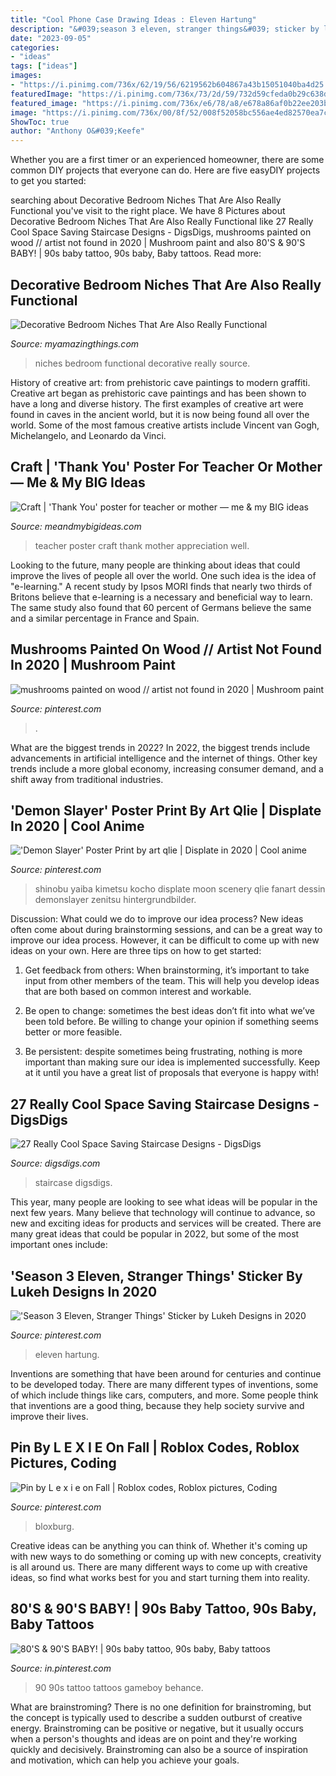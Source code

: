 ```yaml
---
title: "Cool Phone Case Drawing Ideas : Eleven Hartung"
description: "&#039;season 3 eleven, stranger things&#039; sticker by lukeh designs in 2020"
date: "2023-09-05"
categories:
- "ideas"
tags: ["ideas"]
images:
- "https://i.pinimg.com/736x/62/19/56/6219562b604867a43b15051040ba4d25.jpg"
featuredImage: "https://i.pinimg.com/736x/73/2d/59/732d59cfeda0b29c638d706e67150c0d.jpg"
featured_image: "https://i.pinimg.com/736x/e6/78/a8/e678a86af0b22ee203b827328be80da7--bio-gameboy.jpg"
image: "https://i.pinimg.com/736x/00/8f/52/008f52058bc556ae4ed82570ea7cfc7a.jpg"
ShowToc: true
author: "Anthony O&#039;Keefe"
---
```



Whether you are a first timer or an experienced homeowner, there are some common DIY projects that everyone can do. Here are five easyDIY projects to get you started:

	

		
searching about Decorative Bedroom Niches That Are Also Really Functional you've visit to the right place. We have 8 Pictures about Decorative Bedroom Niches That Are Also Really Functional like 27 Really Cool Space Saving Staircase Designs - DigsDigs, mushrooms painted on wood // artist not found in 2020 | Mushroom paint and also 80&#039;S &amp; 90&#039;S BABY! | 90s baby tattoo, 90s baby, Baby tattoos. Read more:
		
    
## Decorative Bedroom Niches That Are Also Really Functional

<img loading=lazy src="http://myamazingthings.com/wp-content/uploads/2017/02/unique-wood-floating-king-size-bed-with-wall-to-ceiling-panel-1024x644.jpg" onerror="this.onerror=null;this.src='https://tse2.mm.bing.net/th?id=OIP.Lq1yjnnskhnbCoCWk65SaQHaEq&amp;pid=15.1';" alt="Decorative Bedroom Niches That Are Also Really Functional">

_Source: myamazingthings.com_

>niches bedroom functional decorative really source. 

	

History of creative art: from prehistoric cave paintings to modern graffiti.
Creative art began as prehistoric cave paintings and has been shown to have a long and diverse history. The first examples of creative art were found in caves in the ancient world, but it is now being found all over the world. Some of the most famous creative artists include Vincent van Gogh, Michelangelo, and Leonardo da Vinci.

    
## Craft | &#039;Thank You&#039; Poster For Teacher Or Mother — Me &amp; My BIG Ideas

<img loading=lazy src="http://static1.squarespace.com/static/5148aa1de4b016fef442df9a/t/553fb4aee4b0a98ee12735d1/1430238406518/&#039;Thank+You&#039;+poster+(using+jumbo+mambiSTICKS+alphabet+stickers)+made+by+mambi+Design+Team+member+April+Orr+for+her+son&#039;s+teacher%2C+but+could+very+well+be+inspiration+for+a+similar+poster+craft+for+Mother&#039;s+Day+|+me+%26+my+BIG+ideas?format=1000w" onerror="this.onerror=null;this.src='https://tse2.mm.bing.net/th?id=OIP.nqkoMArA1CUXTCRO7xh-eQHaLH&amp;pid=15.1';" alt="Craft | &#039;Thank You&#039; poster for teacher or mother — me &amp; my BIG ideas">

_Source: meandmybigideas.com_

>teacher poster craft thank mother appreciation well. 

	

Looking to the future, many people are thinking about ideas that could improve the lives of people all over the world. One such idea is the idea of "e-learning." A recent study by Ipsos MORI finds that nearly two thirds of Britons believe that e-learning is a necessary and beneficial way to learn. The same study also found that 60 percent of Germans believe the same and a similar percentage in France and Spain. 

    
## Mushrooms Painted On Wood // Artist Not Found In 2020 | Mushroom Paint

<img loading=lazy src="https://i.pinimg.com/736x/62/19/56/6219562b604867a43b15051040ba4d25.jpg" onerror="this.onerror=null;this.src='https://tse3.mm.bing.net/th?id=OIP.7yUW3RhvPAbXl2TbSFYs6wHaKN&amp;pid=15.1';" alt="mushrooms painted on wood // artist not found in 2020 | Mushroom paint">

_Source: pinterest.com_

>. 

	

What are the biggest trends in 2022?
In 2022, the biggest trends include advancements in artificial intelligence and the internet of things. Other key trends include a more global economy, increasing consumer demand, and a shift away from traditional industries.

    
## &#039;Demon Slayer&#039; Poster Print By Art Qlie | Displate In 2020 | Cool Anime

<img loading=lazy src="https://i.pinimg.com/736x/73/2d/59/732d59cfeda0b29c638d706e67150c0d.jpg" onerror="this.onerror=null;this.src='https://tse1.mm.bing.net/th?id=OIP.MDHbVHCvX14wEykvRWK0_wHaKX&amp;pid=15.1';" alt="&#039;Demon Slayer&#039; Poster Print by art qlie | Displate in 2020 | Cool anime">

_Source: pinterest.com_

>shinobu yaiba kimetsu kocho displate moon scenery qlie fanart dessin demonslayer zenitsu hintergrundbilder. 

	

Discussion: What could we do to improve our idea process?
New ideas often come about during brainstorming sessions, and can be a great way to improve our idea process. However, it can be difficult to come up with new ideas on your own. Here are three tips on how to get started:
1. Get feedback from others: When brainstorming, it’s important to take input from other members of the team. This will help you develop ideas that are both based on common interest and workable.

2. Be open to change: sometimes the best ideas don’t fit into what we’ve been told before. Be willing to change your opinion if something seems better or more feasible.

3. Be persistent: despite sometimes being frustrating, nothing is more important than making sure our idea is implemented successfully. Keep at it until you have a great list of proposals that everyone is happy with!

    
## 27 Really Cool Space Saving Staircase Designs - DigsDigs

<img loading=lazy src="https://www.digsdigs.com/photos/2010/07/10-the-most-cool-space-saving-staircase-designs-12.jpg" onerror="this.onerror=null;this.src='https://tse4.mm.bing.net/th?id=OIP.-OOZOa3gfoACf4IRxqUESQHaLh&amp;pid=15.1';" alt="27 Really Cool Space Saving Staircase Designs - DigsDigs">

_Source: digsdigs.com_

>staircase digsdigs. 

	

This year, many people are looking to see what ideas will be popular in the next few years. Many believe that technology will continue to advance, so new and exciting ideas for products and services will be created. There are many great ideas that could be popular in 2022, but some of the most important ones include: 

    
## &#039;Season 3 Eleven, Stranger Things&#039; Sticker By Lukeh Designs In 2020

<img loading=lazy src="https://i.pinimg.com/736x/00/8f/52/008f52058bc556ae4ed82570ea7cfc7a.jpg" onerror="this.onerror=null;this.src='https://tse4.mm.bing.net/th?id=OIP.-3qtUq5EfzPdgfSzZABejgHaJ3&amp;pid=15.1';" alt="&#039;Season 3 Eleven, Stranger Things&#039; Sticker by Lukeh Designs in 2020">

_Source: pinterest.com_

>eleven hartung. 

	

Inventions are something that have been around for centuries and continue to be developed today. There are many different types of inventions, some of which include things like cars, computers, and more. Some people think that inventions are a good thing, because they help society survive and improve their lives.

    
## Pin By L E X I E On Fall | Roblox Codes, Roblox Pictures, Coding

<img loading=lazy src="https://i.pinimg.com/736x/23/5b/20/235b2088f1559faea958127337ef2d29.jpg" onerror="this.onerror=null;this.src='https://tse3.mm.bing.net/th?id=OIP.DnhzYsi5ts4Tdb5hYBkclgHaQA&amp;pid=15.1';" alt="Pin by L e x i e on Fall | Roblox codes, Roblox pictures, Coding">

_Source: pinterest.com_

>bloxburg. 

	

Creative ideas can be anything you can think of. Whether it's coming up with new ways to do something or coming up with new concepts, creativity is all around us. There are many different ways to come up with creative ideas, so find what works best for you and start turning them into reality.

    
## 80&#039;S &amp; 90&#039;S BABY! | 90s Baby Tattoo, 90s Baby, Baby Tattoos

<img loading=lazy src="https://i.pinimg.com/736x/e6/78/a8/e678a86af0b22ee203b827328be80da7--bio-gameboy.jpg" onerror="this.onerror=null;this.src='https://tse2.mm.bing.net/th?id=OIP.trNTMNf2rj1WNNMCjddOAAAAAA&amp;pid=15.1';" alt="80&#039;S &amp; 90&#039;S BABY! | 90s baby tattoo, 90s baby, Baby tattoos">

_Source: in.pinterest.com_

>90 90s tattoo tattoos gameboy behance. 

	

What are brainstroming?
There is no one definition for brainstroming, but the concept is typically used to describe a sudden outburst of creative energy. Brainstroming can be positive or negative, but it usually occurs when a person's thoughts and ideas are on point and they're working quickly and decisively. Brainstroming can also be a source of inspiration and motivation, which can help you achieve your goals.

